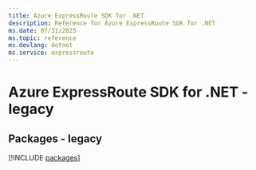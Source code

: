 ```yaml
---
title: Azure ExpressRoute SDK for .NET
description: Reference for Azure ExpressRoute SDK for .NET
ms.date: 07/31/2025
ms.topic: reference
ms.devlang: dotnet
ms.service: expressroute
---
```

# Azure ExpressRoute SDK for .NET - legacy
## Packages - legacy
[!INCLUDE [packages](expressroute-index.md)]